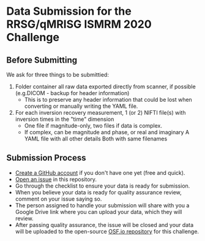 # Data Submission for the RRSG/qMRISG ISMRM 2020 Challenge

## Before Submitting

We ask for three things to be submittied:

1. Folder container all raw data exported directly from scanner, if possible (e.g.DICOM - backup for header information)
   * This is to preserve any header information that could be lost when converting or manually writing the YAML file.
2. For each inversion recovery measurement, 1 (or 2) NIFTI file(s) with inversion times in the "time" dimension
   * One file if magnitude-only, two files if data is complex.
   * If complex, can be magnitude and phase, or real and imaginary
A YAML file with all other details
Both with same filenames

## Submission Process

* [Create a GitHub account](https://github.com/join) if you don't have one yet (free and quick).
* [Open an issue](https://github.com/rrsg2020/data_submission/issues/new) in this repository.
* Go through the checklist to ensure your data is ready for submission.
* When you believe your data is ready for quality assurance review, comment on your issue saying so.
* The person assigned to handle your submission will share with you a Google Drive link where you can upload your data, which they will review.
* After passing quality assurance, the issue will be closed and your data will be uploaded to the open-source [OSF.io repository](https://osf.io/ywc9g/) for this challenge.
